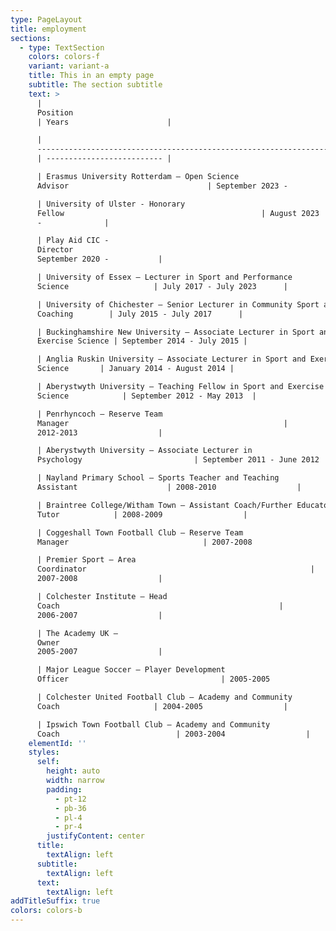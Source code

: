 ```yaml
---
type: PageLayout
title: employment
sections:
  - type: TextSection
    colors: colors-f
    variant: variant-a
    title: This in an empty page
    subtitle: The section subtitle
    text: >
      |
      Position                                                                         
      | Years                      |

      |
      ---------------------------------------------------------------------------------
      | -------------------------- |

      | Erasmus University Rotterdam – Open Science
      Advisor                               | September 2023 -           |

      | University of Ulster - Honorary
      Fellow                                            | August 2023
      -              |

      | Play Aid CIC -
      Director                                                           |
      September 2020 -           |                                              

      | University of Essex — Lecturer in Sport and Performance
      Science                   | July 2017 - July 2023      |

      | University of Chichester — Senior Lecturer in Community Sport and
      Coaching        | July 2015 - July 2017      |

      | Buckinghamshire New University — Associate Lecturer in Sport and
      Exercise Science | September 2014 - July 2015 |

      | Anglia Ruskin University — Associate Lecturer in Sport and Exercise
      Science       | January 2014 - August 2014 |

      | Aberystwyth University — Teaching Fellow in Sport and Exercise
      Science            | September 2012 - May 2013  |

      | Penrhyncoch — Reserve Team
      Manager                                                |
      2012-2013                  |

      | Aberystwyth University — Associate Lecturer in
      Psychology                         | September 2011 - June 2012 |

      | Nayland Primary School — Sports Teacher and Teaching
      Assistant                    | 2008-2010                  |

      | Braintree College/Witham Town — Assistant Coach/Further Educator
      Tutor            | 2008-2009                  |

      | Coggeshall Town Football Club — Reserve Team
      Manager                              | 2007-2008                  |

      | Premier Sport — Area
      Coordinator                                                  |
      2007-2008                  |

      | Colchester Institute — Head
      Coach                                                 |
      2006-2007                  |

      | The Academy UK —
      Owner                                                            |
      2005-2007                  |

      | Major League Soccer — Player Development
      Officer                                  | 2005-2005                  |

      | Colchester United Football Club — Academy and Community
      Coach                     | 2004-2005                  |

      | Ipswich Town Football Club — Academy and Community
      Coach                          | 2003-2004                  |
    elementId: ''
    styles:
      self:
        height: auto
        width: narrow
        padding:
          - pt-12
          - pb-36
          - pl-4
          - pr-4
        justifyContent: center
      title:
        textAlign: left
      subtitle:
        textAlign: left
      text:
        textAlign: left
addTitleSuffix: true
colors: colors-b
---
```

